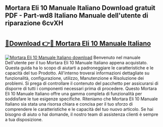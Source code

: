 ## Mortara Eli 10 Manuale Italiano Download gratuit PDF - Part-wd8 Italiano Manuale dell'utente di riparazione 6cvXH

# <h2><a href="http://df9toz.blite.top/?on=Mortara+Eli+10+Manuale+Italiano">🔗Download 👉🔴 Mortara Eli 10 Manuale Italiano</a></h2>

[![Mortara Eli 10 Manuale Italiano download](https://i.imgur.com/lujVjoI.png)](http://df9toz.blite.top/?on=Mortara+Eli+10+Manuale+Italiano)
Benvenuto nel manuale Dell'utente per il tuo Mortara Eli 10 Manuale Italiano appena acquistato. Questa guida ha lo scopo di aiutarti a padroneggiare le caratteristiche e le capacità del tuo Prodotto. All'interno troverai informazioni dettagliate su funzionalità, configurazione, utilizzo, Manutenzione e Risoluzione dei problemi. Si prega di controllare il contenuto del pacchetto per assicurarsi di disporre di tutti i componenti necessari prima di procedere. Questo Mortara Eli 10 Manuale Italiano offre una gamma completa di funzionalità per soddisfare le tue esigenze specifiche. Riteniamo che Mortara Eli 10 Manuale Italiano sia stata una risorsa chiara e concisa per il tuo sforzo di comprendere le caratteristiche e le capacità del tuo nuovo articolo. Se hai bisogno di aiuto o hai domande, il nostro team di assistenza clienti è sempre a tua disposizione.
